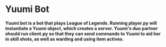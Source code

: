 <h1>Yuumi Bot</h1>

<b>
  Yuumi bot is a bot that plays League of Legends.  Running player.py will instantiate a Yuumi object, which creates a server.  Yuumi's duo partner should run client.py so that they can send commands to Yuumi to aid her in skill shots, as well as warding and using item actives.
</b>
